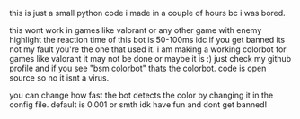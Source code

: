 this is just a small python code i made in a couple of hours bc i was bored.

this wont work in games like valorant or any other game with enemy highlight
the reaction time of this bot is 50-100ms
idc if you get banned its not my fault you're the one that used it.
i am making a working colorbot for games like valorant it may not be done or maybe it is :)
just check my github profile and if you see "bsm colorbot" thats the colorbot.
code is open source so no it isnt a virus.

you can change how fast the bot detects the color by changing it in the config file.
default is 0.001 or smth idk
have fun and dont get banned!
